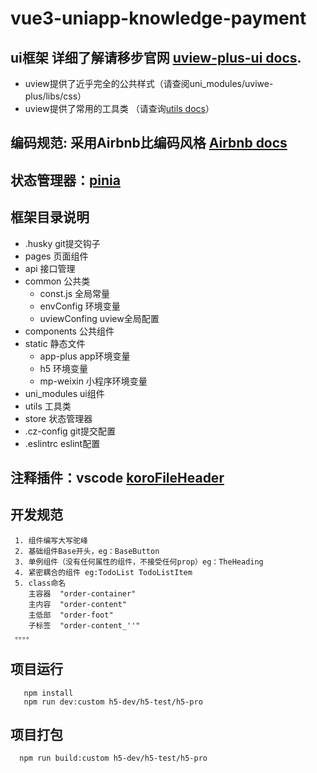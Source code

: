 # vue3-uniapp-knowledge-payment

## ui框架 详细了解请移步官网 [uview-plus-ui docs](https://uiadmin.net/uview-plus/).
  +  uview提供了近乎完全的公共样式（请查阅uni_modules/uviwe-plus/libs/css）
  +  uview提供了常用的工具类 （请查询[utils docs](https://uiadmin.net/uview-plus/js/intro.html)）
## 编码规范: 采用Airbnb比编码风格 [Airbnb docs](https://github.com/airbnb/javascript)
## 状态管理器：[pinia](https://pinia.web3doc.top/)
## 框架目录说明
  * .husky      git提交钩子
  * pages       页面组件
  * api         接口管理
  * common      公共类
    + const.js  全局常量
    + envConfig 环境变量
    + uviewConfing uview全局配置
  * components  公共组件
  * static      静态文件
    + app-plus  app环境变量
    + h5        环境变量
    + mp-weixin 小程序环境变量
  * uni_modules ui组件
  * utils       工具类
  * store       状态管理器
  * .cz-config  git提交配置
  * .eslintrc   eslint配置
  ## 注释插件：vscode [koroFileHeader](https://github.com/OBKoro1/koro1FileHeader)
  ## 开发规范
     1. 组件编写大写驼峰
     2. 基础组件Base开头，eg：BaseButton
     3. 单例组件（没有任何属性的组件，不接受任何prop）eg：TheHeading
     4. 紧密耦合的组件 eg:TodoList TodoListItem
     5. class命名
        主容器  "order-container"
        主内容  "order-content"
        主低部  "order-foot"
        子标签  "order-content_''"
     。。。。
  ## 项目运行
       npm install
       npm run dev:custom h5-dev/h5-test/h5-pro
 ## 项目打包
      npm run build:custom h5-dev/h5-test/h5-pro
